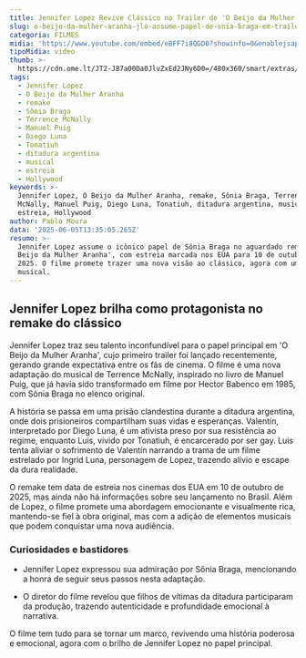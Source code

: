 ```yaml
---
title: Jennifer Lopez Revive Clássico no Trailer de 'O Beijo da Mulher Aranha'
slug: o-beijo-da-mulher-aranha-jlo-assume-papel-de-snia-braga-em-trailer-do-remake
categoria: FILMES
midia: 'https://www.youtube.com/embed/eBFF7i8QGD0?showinfo=0&enablejsapi=1'
tipoMidia: video
thumb: >-
  https://cdn.ome.lt/JT2-J87a00Da0JlvZxEd2JNy6D0=/480x360/smart/extras/conteudos/jlo_S78BOEa.png
tags:
  - Jennifer Lopez
  - O Beijo da Mulher Aranha
  - remake
  - Sônia Braga
  - Terrence McNally
  - Manuel Puig
  - Diego Luna
  - Tonatiuh
  - ditadura argentina
  - musical
  - estreia
  - Hollywood
keywords: >-
  Jennifer Lopez, O Beijo da Mulher Aranha, remake, Sônia Braga, Terrence
  McNally, Manuel Puig, Diego Luna, Tonatiuh, ditadura argentina, musical,
  estreia, Hollywood
author: Pablo Moura
data: '2025-06-05T13:35:05.265Z'
resumo: >-
  Jennifer Lopez assume o icônico papel de Sônia Braga no aguardado remake de 'O
  Beijo da Mulher Aranha', com estreia marcada nos EUA para 10 de outubro de
  2025. O filme promete trazer uma nova visão ao clássico, agora com um toque
  musical.
---
```


## Jennifer Lopez brilha como protagonista no remake do clássico

Jennifer Lopez traz seu talento inconfundível para o papel principal em 'O Beijo da Mulher Aranha', cujo primeiro trailer foi lançado recentemente, gerando grande expectativa entre os fãs de cinema. O filme é uma nova adaptação do musical de Terrence McNally, inspirado no livro de Manuel Puig, que já havia sido transformado em filme por Hector Babenco em 1985, com Sônia Braga no elenco original.

A história se passa em uma prisão clandestina durante a ditadura argentina, onde dois prisioneiros compartilham suas vidas e esperanças. Valentín, interpretado por Diego Luna, é um ativista preso por sua resistência ao regime, enquanto Luis, vivido por Tonatiuh, é encarcerado por ser gay. Luis tenta aliviar o sofrimento de Valentín narrando a trama de um filme estrelado por Ingrid Luna, personagem de Lopez, trazendo alívio e escape da dura realidade.

O remake tem data de estreia nos cinemas dos EUA em 10 de outubro de 2025, mas ainda não há informações sobre seu lançamento no Brasil. Além de Lopez, o filme promete uma abordagem emocionante e visualmente rica, mantendo-se fiel à obra original, mas com a adição de elementos musicais que podem conquistar uma nova audiência.

### Curiosidades e bastidores

- Jennifer Lopez expressou sua admiração por Sônia Braga, mencionando a honra de seguir seus passos nesta adaptação.

- O diretor do filme revelou que filhos de vítimas da ditadura participaram da produção, trazendo autenticidade e profundidade emocional à narrativa.

O filme tem tudo para se tornar um marco, revivendo uma história poderosa e emocional, agora com o brilho de Jennifer Lopez no papel principal.
